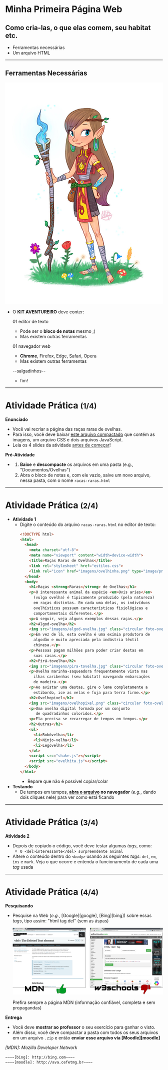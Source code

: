 <!-- {"layout": "section-header", "hash": "minha-primeira-pagina-web"} -->
# Minha Primeira Página Web
## Como cria-las, o que elas comem, seu habitat etc.

- Ferramentas necessárias
- Um arquivo HTML
<!-- {ul:.content} -->

---
<!-- {"layout": "tall-figure-right"} -->
## Ferramentas Necessárias

![](../../../images/kit-aventureiro.jpg)
- O **KIT AVENTUREIRO** deve conter:

  01 editor de texto <!-- {dl:.width-50.bulleted-dt} -->
    - Pode ser o **bloco de notas** mesmo ;)
    - Mas existem outras ferramentas

  01 navegador web
    - **Chrome**, Firefox, Edge, Safari, Opera
    - Mas existem outras ferramentas

  --salgadinhos--
    - fim!

---
# Atividade Prática <small>(1/4)</small>

**Enunciado**
  - Você vai recriar a página das raças raras de ovelhas.
  - Para isso, você deve baixar [este arquivo compactado][codigo-seminal-ovelhas]
    que contém as imagens, um arquivo CSS e dois arquivos JavaScript.
  - Leia os 4 slides da atividade <u>antes de começar</u>!

**Pré-Atividade**
  - 1. **Baixe** e **descompacte** os arquivos em uma pasta (e.g.,
       "Documentos/Ovelhas")
    1. Abra o bloco de notas e, com ele vazio,
       salve um novo arquivo, nessa pasta, com o nome `racas-raras.html`

[codigo-seminal-ovelhas]: https://github.com/fegemo/cefet-web-ovelhas/archive/exercicio.zip

---
<!-- {"preventSelection": "pre > code", "elementStyles": {"pre": "height: 160px"} } -->
# Atividade Prática <small>(2/4)</small>

- **Atividade 1**
  - Digite o conteúdo do arquivo `racas-raras.html` no editor de texto: <!-- {.compact-code} -->
    ```html
    <!DOCTYPE html>
    <html>
      <head>
        <meta charset="utf-8">
        <meta name="viewport" content="width=device-width">
        <title>Raças Raras de Ovelhas</title>
        <link rel="stylesheet" href="estilos.css">
        <link rel="icon" href="imagens/ovelhinha.png" type="image/png">
      </head>
      <body>
        <h1>Raças <strong>Raras</strong> de Ovelhas</h1>
        <p>O interessante animal da espécie <em>Ovis aries</em>
          (vulga ovelha) é tipicamente produzido (pela natureza)
          em raças distintas. Em cada uma delas, os indivíduos
          ovelhísticos possuem características fisiológicas e
          comportamentais diferentes.</p>
        <p>A seguir, veja alguns exemplos dessas raças.</p>
        <h2>Algod-ovelha</h2>
        <img src="imagens/algod-ovelha.jpg" class="circular foto-ovelha">
        <p>Em vez de lã, esta ovelha é uma exímia produtora de
          algodão e muito apreciada pela indústria têxtil
          chinesa.</p>
        <p>Pessoas pagam milhões para poder criar destas em
          suas casas.</p>
        <h2>Pirá-tovelha</h2>
        <img src="imagens/pira-tovelha.jpg" class="circular foto-ovelha">
        <p>Ovelha marinha-saqueadora frequentemente vista nas
          ilhas caribenhas (seu habitat) navegando embarcações
          de madeira.</p>
        <p>Ao avistar uma destas, gire o leme completamente a
          estibordo, ice as velas e fuja para terra firme.</p>
        <h2>Ovelhopixel</h2>
        <img src="imagens/ovelhopixel.png" class="circular foto-ovelha">
        <p>Uma ovelha digital formada por um conjunto
           de quadradinhos coloridos.</p>
        <p>Ela precisa se recarregar de tempos em tempos.</p>
        <h2>Outras</h2>
        <ul>
          <li>Robôvelha</li>
          <li>Ninjo-velha</li>
          <li>Legovelha</li>
        </ul>
        <script src="shake.js"></script>
        <script src="ovelhita.js"></script>
      </body>
    </html>
    ```
    - Repare que não é possível copiar/colar
- **Testando**
  - De tempos em tempos, **<u>abra o arquivo</u> no navegador** (_e.g._,
    dando dois cliques nele) para ver como está ficando

---
# Atividade Prática <small>(3/4)</small>

**Atividade 2**
  - Depois de copiado o código, você deve testar algumas _tags_, como:
    - `O <del>interessante</del> surpreendente animal`
  - Altere o conteúdo dentro do `<body>` usando as seguintes _tags_: `del`,
    `em`, `ins` e `mark`. Veja o que ocorre e entenda o funcionamento de
    cada uma _tag_ usada

---
# Atividade Prática <small>(4/4)</small>

**Pesquisando**
  - Pesquise na Web (_e.g._, [Google][google], [Bing][bing]) sobre essas _tags_,
    tipo assim: "html tag del" (sem as áspas)

    ![](../../../images/documentation-alternatives.png) <!-- {.push-right style="height: 125px"} -->

      Prefira sempre a página MDN (informação confiável, completa e sem propagandas)

**Entrega**
  - Você deve **mostrar ao professor** o seu exercício para ganhar o visto.
  - Além disso, você deve compactar a pasta com todos os seus arquivos em
    um arquivo `.zip` e então **enviar esse arquivo via [Moodle][moodle]**

*[MDN]: Mozilla Developer Network*
~~~~[google]: http://google.com~~~~
~~~~[bing]: http://bing.com~~~~
~~~~[moodle]: http://ava.cefetmg.br~~~~